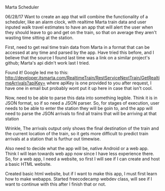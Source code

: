 Marta Scheduler

06/28/17
Want to create an app that will combine the functionality of a scheduler, like an alarm clock, with realtime Marta train data and user inputed walk travel estimates
to have an app that will alert the user when they should leave to go and get on the train, so that on average they aren't wasting time sitting at the station.

First, need to get real time train data from Marta in a format that can be accessed at any time and parsed by the app. Have tried this before, and I believe that the
source I found last time was a link on a similar project's github; Marta's api didn't work last I tried.

Found it! Google led me to this:
http://developer.itsmarta.com/RealtimeTrain/RestServiceNextTrain/GetRealtimeArrivals?apiKey=
where apiKey is one provided to you after request, I have one in email but probably wont put it up here in case that isn't cool.

Now, need to be able to parse this data into something legible. Think it is in JSON format, so if so need a JSON parser.
So, for stages of execution, user needs to be able to enter the station they will be goin to, and the app will need to parse the JSON
arrivals to find all trains that will be arriving at that station

Wrinkle, The arrivals output only shows the final destination of the train and the current location of the train, so it gets more difficult to predict
train arrivals at a station that is furthur out timewise.

Also need to decide what the app will be, native Android or a web app. Think I will lean towards web app now since I have less experience there.
So, for a web app, I need a website, so first I will see if I can create and host a basic HTML website.

Created basic html website, but if I want to make this app, I must first learn how to make webapps. Started freecodecamp webdev class, will see
if I want to continue with this after I finish that or not.
